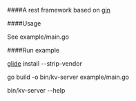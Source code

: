 ####A rest framework based on [gin](https://github.com/gin-gonic/gin)

####Usage

See example/main.go


####Run example

[glide](https://glide.sh/) install --strip-vendor

go build -o bin/kv-server example/main.go

bin/kv-server --help